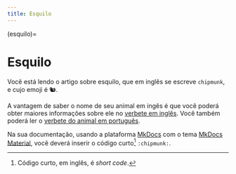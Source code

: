 ```yaml
---
title: Esquilo
---
```


(esquilo)=

# Esquilo

Você está lendo o artigo sobre esquilo, que em inglês se escreve 
`chipmunk`, e cujo emoji é 🐿️.

A vantagem de saber o nome de seu animal em ingês é que você poderá obter maiores informações sobre ele no [verbete em inglês](wikien:chipmunk). 
Você também poderá ler o [verbete do animal em português](wikipt:esquilo).

Na sua documentação, usando a plataforma [MkDocs](https://www.mkdocs.org/) com o tema [MkDocs Material](https://squidfunk.github.io/mkdocs-material/),
você deverá inserir o código curto[^1] `:chipmunk:`.

[^1]: Código curto, em inglês, é *short code*.
